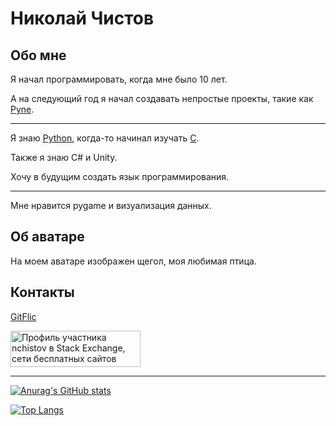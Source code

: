 # Николай Чистов

## Обо мне

Я начал программировать, когда мне было 10 лет.

А на следующий год я начал создавать непростые проекты, такие как [Pyne](https://gitflic.ru/project/pyne/pyne).

---

Я знаю [Python](https://www.python.org/), когда-то начинал изучать [C](https://www.cprogramming.com/).

Также я знаю C# и Unity.

Хочу в будущим создать язык программирования.

---

Мне нравится pygame и визуализация данных.

## Об аватаре

На моем аватаре изображен щегол, моя любимая птица.

## Контакты

[GitFlic](https://gitflic.ru/user/nchistov)

<a href="https://stackexchange.com/users/25636877"><img src="https://stackexchange.com/users/flair/25636877.png" width="208" height="58" alt="Профиль участника nchistov в Stack Exchange, сети бесплатных сайтов вопросов и ответов, управляемых сообществом" title="Профиль участника nchistov в Stack Exchange, сети бесплатных сайтов вопросов и ответов, управляемых сообществом"></a>

---

[![Anurag's GitHub stats](https://github-readme-stats.vercel.app/api?username=nchistov)](https://github.com/anuraghazra/github-readme-stats)

[![Top Langs](https://github-readme-stats.vercel.app/api/top-langs/?username=nchistov&layout=compact)](https://github.com/anuraghazra/github-readme-stats)
